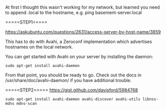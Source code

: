 At first I thought this wasn't working for my network, but learned you need to append .local to the hostname, e.g. ping basement-server.local

=====STEP1=====

https://askubuntu.com/questions/2631/access-server-by-host-name/3859


This has to do with Avahi, a Zeroconf implementation which advertises hostnames on the local network.

You can get started with Avahi on your server by installing the daemon:


`
sudo apt-get install avahi-daemon
`


From that point, you should be ready to go. Check out the docs in /usr/share/doc/avahi-daemon/ if you have additional trouble.


=====STEP2=====
https://gist.github.com/davisford/5984768

`
sudo apt-get install avahi-daemon avahi-discover avahi-utils libnss-mdns mdns-scan
`
